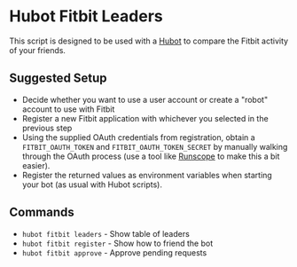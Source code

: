 # Hubot Fitbit Leaders

This script is designed to be used with a [Hubot](http://hubot.github.com) to compare the Fitbit activity of your friends.

## Suggested Setup

* Decide whether you want to use a user account or create a "robot" account to use with Fitbit
* Register a new Fitbit application with whichever you selected in the previous step
* Using the supplied OAuth credentials from registration, obtain a `FITBIT_OAUTH_TOKEN` and `FITBIT_OAUTH_TOKEN_SECRET` by manually walking through the OAuth process (use a tool like [Runscope](https://www.runscope.com/) to make this a bit easier).
* Register the returned values as environment variables when starting your bot (as usual with Hubot scripts).

## Commands

- `hubot fitbit leaders` - Show table of leaders
- `hubot fitbit register` - Show how to friend the bot
- `hubot fitbit approve` - Approve pending requests